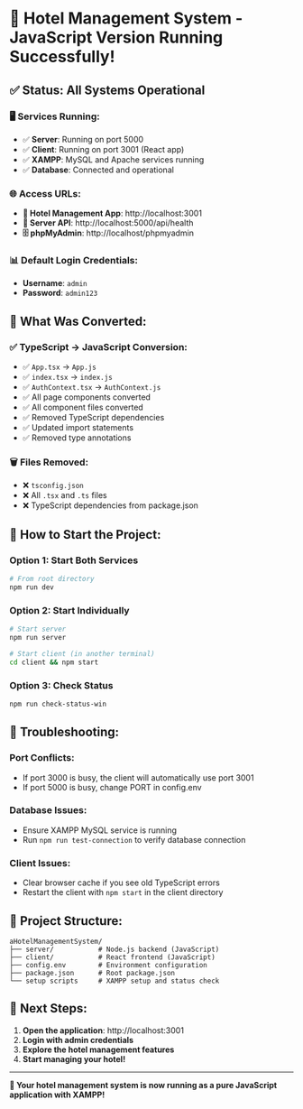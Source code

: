 # 🎉 Hotel Management System - JavaScript Version Running Successfully!

## ✅ **Status: All Systems Operational**

### 🖥️ **Services Running:**
- ✅ **Server**: Running on port 5000
- ✅ **Client**: Running on port 3001 (React app)
- ✅ **XAMPP**: MySQL and Apache services running
- ✅ **Database**: Connected and operational

### 🌐 **Access URLs:**
- **🏨 Hotel Management App**: http://localhost:3001
- **🔧 Server API**: http://localhost:5000/api/health
- **🗄️ phpMyAdmin**: http://localhost/phpmyadmin

### 📊 **Default Login Credentials:**
- **Username**: `admin`
- **Password**: `admin123`

## 🔄 **What Was Converted:**

### ✅ **TypeScript → JavaScript Conversion:**
- ✅ `App.tsx` → `App.js`
- ✅ `index.tsx` → `index.js`
- ✅ `AuthContext.tsx` → `AuthContext.js`
- ✅ All page components converted
- ✅ All component files converted
- ✅ Removed TypeScript dependencies
- ✅ Updated import statements
- ✅ Removed type annotations

### 🗑️ **Files Removed:**
- ❌ `tsconfig.json`
- ❌ All `.tsx` and `.ts` files
- ❌ TypeScript dependencies from package.json

## 🚀 **How to Start the Project:**

### **Option 1: Start Both Services**
```bash
# From root directory
npm run dev
```

### **Option 2: Start Individually**
```bash
# Start server
npm run server

# Start client (in another terminal)
cd client && npm start
```

### **Option 3: Check Status**
```bash
npm run check-status-win
```

## 🔧 **Troubleshooting:**

### **Port Conflicts:**
- If port 3000 is busy, the client will automatically use port 3001
- If port 5000 is busy, change PORT in config.env

### **Database Issues:**
- Ensure XAMPP MySQL service is running
- Run `npm run test-connection` to verify database connection

### **Client Issues:**
- Clear browser cache if you see old TypeScript errors
- Restart the client with `npm start` in the client directory

## 📁 **Project Structure:**
```
aHotelManagementSystem/
├── server/           # Node.js backend (JavaScript)
├── client/           # React frontend (JavaScript)
├── config.env        # Environment configuration
├── package.json      # Root package.json
└── setup scripts     # XAMPP setup and status check
```

## 🎯 **Next Steps:**
1. **Open the application**: http://localhost:3001
2. **Login with admin credentials**
3. **Explore the hotel management features**
4. **Start managing your hotel!**

---

**🎉 Your hotel management system is now running as a pure JavaScript application with XAMPP!**
